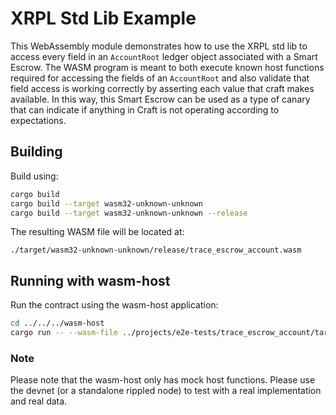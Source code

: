# XRPL Std Lib Example

This WebAssembly module demonstrates how to use the XRPL std lib to access every field in an `AccountRoot` ledger object
associated with a Smart Escrow. The WASM program is meant to both execute known host functions required for accessing
the fields of an `AccountRoot` and also validate that field access is working correctly by asserting each value that
craft makes available. In this way, this Smart Escrow can be used as a type of canary that can indicate if anything in
Craft is not operating according to expectations.

## Building

Build using:

```bash
cargo build
cargo build --target wasm32-unknown-unknown
cargo build --target wasm32-unknown-unknown --release
```

The resulting WASM file will be located at:

```
./target/wasm32-unknown-unknown/release/trace_escrow_account.wasm
```

## Running with wasm-host

Run the contract using the wasm-host application:

```bash
cd ../../../wasm-host
cargo run -- --wasm-file ../projects/e2e-tests/trace_escrow_account/target/wasm32-unknown-unknown/release/trace_escrow_account.wasm --project e2e-tests/trace_escrow_account
```

### Note

Please note that the wasm-host only has mock host functions. Please use the devnet (or a standalone rippled node) to
test with a real implementation and real data.
